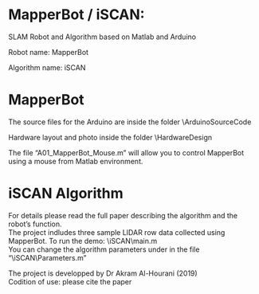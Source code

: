 # MapperBot / iSCAN: 
SLAM Robot and Algorithm based on Matlab and Arduino

Robot name: MapperBot

Algorithm name: iSCAN

# MapperBot
The source files for the Arduino are inside the folder \ArduinoSourceCode

Hardware layout and photo inside the folder \HardwareDesign

The file “A01_MapperBot_Mouse.m” will allow you to control MapperBot using a mouse from Matlab environment.

# iSCAN Algorithm
For details please read the full paper describing the  algorithm and the robot’s function.  
The project indludes three sample LIDAR row data collected using MapperBot. To run the demo: \iSCAN\main.m  
You can change the algorithm parameters under in the file “\iSCAN\Parameters.m”  

The project is developped by Dr Akram Al-Hourani (2019)  
Codition of use: please cite the paper
